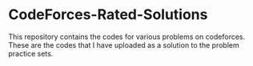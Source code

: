 # CodeForces-Rated-Solutions
This repository contains the codes for various problems on codeforces. These are the codes that I have uploaded as a solution to the problem practice sets.
